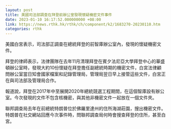 ```yaml
---
layout: post
title: 美國司法部調查在拜登前辦公室發現懷疑機密文件事件
date: 2023-01-10 16:17:52.000000000 +08:00
link: https://news.rthk.hk/rthk/ch/component/k2/1683270-20230110.htm
categories: rthk
---
```


美國白宮表示，司法部正調查在總統拜登的前智庫辦公室內，發現的懷疑機密文件。

拜登的律師表示，法律團隊在去年11月清理拜登在賓夕法尼亞大學拜登中心的華盛頓辦公室時，發現大約10份懷疑在拜登擔任副總統時期的機密文件，白宮法律顧問辦公室當日知會國家檔案和記錄管理局，管理局翌日早上接管這些文件，白宮正在與司法部及管理局合作。

報道說，拜登在2017年中至展開2020年總統競選工程期間，在這個智庫設有辦公室。今次發現的文件不包含核機密，與其他非機密文件一起放在一個文件夾。

聯邦調查局去年在前總統特朗普位於佛羅里達州的住所海湖莊園，搜出機密文件。特朗普在社交網站回應今次事件時，問聯邦調查局何時會搜查拜登的住所，甚至白宮。
